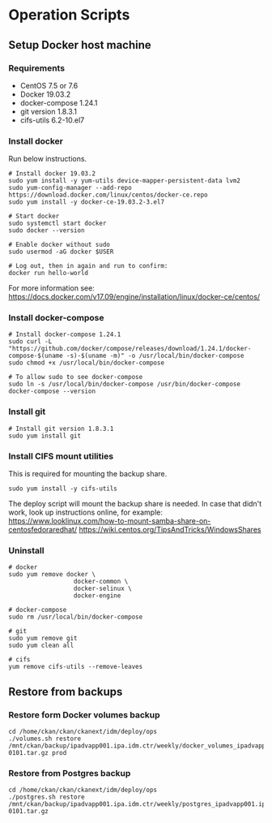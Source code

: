 # Operation Scripts

## Setup Docker host machine

### Requirements
- CentOS 7.5 or 7.6
- Docker 19.03.2
- docker-compose 1.24.1
- git version 1.8.3.1
- cifs-utils 6.2-10.el7 


### Install docker   
Run below instructions.
  
    # Install docker 19.03.2
    sudo yum install -y yum-utils device-mapper-persistent-data lvm2  
    sudo yum-config-manager --add-repo https://download.docker.com/linux/centos/docker-ce.repo  
    sudo yum install -y docker-ce-19.03.2-3.el7               
    
    # Start docker
    sudo systemctl start docker  
    sudo docker --version
    
    # Enable docker without sudo 
    sudo usermod -aG docker $USER  
    
    # Log out, then in again and run to confirm:  
    docker run hello-world  
    
For more information see: https://docs.docker.com/v17.09/engine/installation/linux/docker-ce/centos/

### Install docker-compose  

    # Install docker-compose 1.24.1  
    sudo curl -L "https://github.com/docker/compose/releases/download/1.24.1/docker-compose-$(uname -s)-$(uname -m)" -o /usr/local/bin/docker-compose  
    sudo chmod +x /usr/local/bin/docker-compose  
    
    # To allow sudo to see docker-compose  
    sudo ln -s /usr/local/bin/docker-compose /usr/bin/docker-compose  
    docker-compose --version  


### Install git 
    # Install git version 1.8.3.1
    sudo yum install git  


### Install CIFS mount utilities
This is required for mounting the backup share.
  
    sudo yum install -y cifs-utils
    
The deploy script will mount the backup share is needed. In case that didn't work, look up instructions online, for example:
https://www.looklinux.com/how-to-mount-samba-share-on-centosfedoraredhat/
https://wiki.centos.org/TipsAndTricks/WindowsShares


### Uninstall

    # docker
    sudo yum remove docker \
                      docker-common \
                      docker-selinux \
                      docker-engine
    
    # docker-compose                      
    sudo rm /usr/local/bin/docker-compose
    
    # git
    sudo yum remove git
    sudo yum clean all

    # cifs
    yum remove cifs-utils --remove-leaves


## Restore from backups


### Restore form Docker volumes backup 

    cd /home/ckan/ckan/ckanext/idm/deploy/ops    
    ./volumes.sh restore /mnt/ckan/backup/ipadvapp001.ipa.idm.ctr/weekly/docker_volumes_ipadvapp001.ipa.idm.ctr_20191007-0101.tar.gz prod
    
### Restore from Postgres backup

    cd /home/ckan/ckan/ckanext/idm/deploy/ops
    ./postgres.sh restore /mnt/ckan/backup/ipadvapp001.ipa.idm.ctr/weekly/postgres_ipadvapp001.ipa.idm.ctr_20191007-0101.tar.gz
